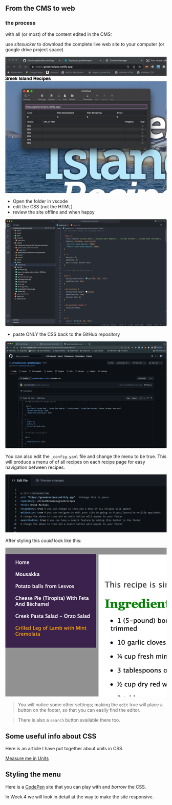 ## From the CMS to web
### the process

with all (or most) of the content edited in the CMS:

use *sitesucker* to download the complete live web site to your computer (or google drive project space)

![Paste the URL into Sitesucker](../../media/sitesucker.png)

- Open the folder in vscode 
- edit the CSS (not the HTML)
- review the site offline and when happy

![Only edit the CSS](../../media/Screenshot%202023-02-13%20at%2023.34.57.png)

- paste ONLY the CSS back to the GitHub repository

![Paste this back to github](../../media/Screenshot%202023-02-13%20at%2023.36.47.png)

You can also edit the `_config.yaml`  file and change the menu to be true. This will produce a menu of of all recipes on each recipe page for easy navigation between recipes.

![You can make some changes to the config settings](../../media/Screenshot%202023-02-13%20at%2023.37.31.png)

After styling this _could_ look like this:

![You will need to style the nav in the CSS](../../media/Screenshot%202023-02-13%20at%2023.41.11.png)

>You will notice some other settings; making the `edit` true will place a button on the footer, so that you can easily find the editor.

>There is also a `search` button available there too.

## Some useful info about CSS
Here is an article I have put together about units in CSS. 

[Measure me in Units](../../Articles/Measure%20me%20in%20Units.md)

## Styling the menu 

Here is a [CodePen](https://codepen.io/pageboy/pen/zYowepE) site that you can play with and _borrow_ the CSS.

In Week 4 we will look in detail at the way to make the site responsive.


